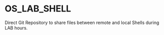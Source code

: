 # OS_LAB_SHELL
Direct Git Repository to share files between remote and local Shells during LAB hours. 
